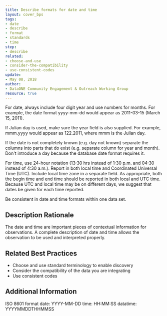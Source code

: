```yaml
---
title: Describe formats for date and time
layout: cover_bps
tags:
- date
- describe
- format
- standards
- time
step:
- describe
related:
- choose-and-use
- consider-the-compatibility
- use-consistent-codes
update:
- May 08, 2018
author:
- DataONE Community Engagement & Outreach Working Group
resource: true
---
```



For date, always include four digit year and use numbers for months. For example, the date format yyyy-mm-dd would appear as 2011-03-15 (March 15, 2011).

If Julian day is used, make sure the year field is also supplied. For example, mmm.yyyy would appear as 122.2011, where mmm is the Julian day.

If the date is not completely known (e.g. day not known) separate the columns into parts that do exist (e.g. separate column for year and month). Don't introduce a day because the database date format requires it.

For time, use 24-hour notation (13:30 hrs instead of 1:30 p.m. and 04:30 instead of 4:30 a.m.). Report in both local time and Coordinated Universal Time (UTC). Include local time zone in a separate field. As appropriate, both the begin time and end time should be reported in both local and UTC time. Because UTC and local time may be on different days, we suggest that dates be given for each time reported.

Be consistent in date and time formats within one data set.

## Description Rationale
The date and time are important pieces of contextual information for observations. A complete description of date and time allows the observation to be used and interpreted properly.

## Related Best Practices
- Choose and use standard terminology to enable discovery
- Consider the compatibility of the data you are integrating
- Use consistent codes

## Additional Information
ISO 8601 format date: YYYY-MM-DD time: HH:MM:SS datatime: YYYYMMDDTHHMMSS
